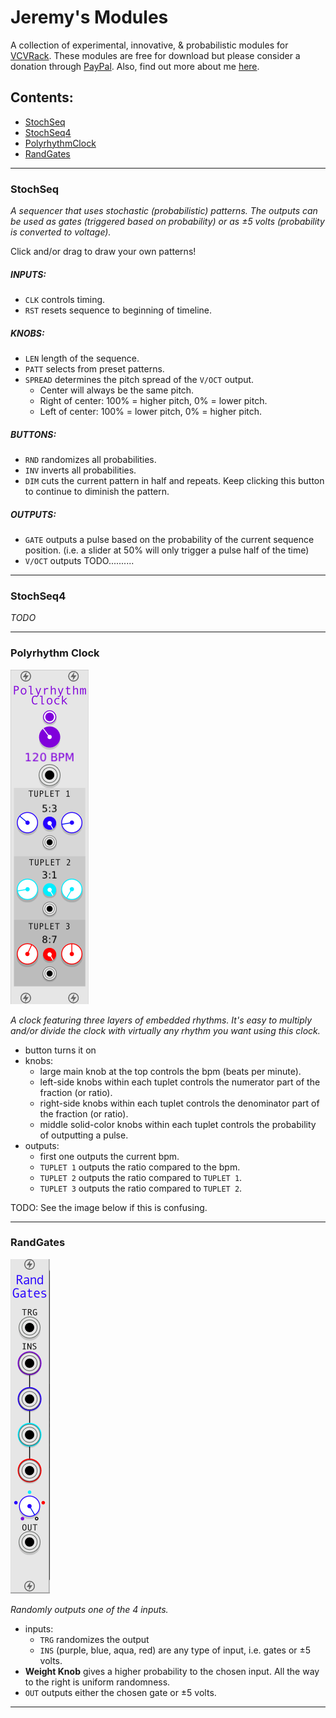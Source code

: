 # Jeremy's Modules

A collection of experimental, innovative, & probabilistic modules for [VCVRack](https://vcvrack.com/). These modules are free for download but please consider a donation through [PayPal](https://www.paypal.com/paypalme/jeremysmuller). Also, find out more about me [here](http://jeremymuller.com/).

## Contents:

* [StochSeq](#stochseq)
* [StochSeq4](#stochseq4)
* [PolyrhythmClock](#polyrhythm-clock)
* [RandGates](#randgates)

---

### StochSeq

*A sequencer that uses stochastic (probabilistic) patterns. The outputs can be used as gates (triggered based on probability) or as ±5 volts (probability is converted to voltage).*

Click and/or drag to draw your own patterns!

##### INPUTS:
- `CLK` controls timing.
- `RST` resets sequence to beginning of timeline.
##### KNOBS:
- `LEN` length of the sequence.
- `PATT` selects from preset patterns.
- `SPREAD` determines the pitch spread of the `V/OCT` output. 
  - Center will always be the same pitch. 
  - Right of center: 100% = higher pitch, 0% = lower pitch. 
  - Left of center: 100% = lower pitch, 0% = higher pitch.
##### BUTTONS:
- `RND` randomizes all probabilities.
- `INV` inverts all probabilities.
- `DIM` cuts the current pattern in half and repeats. Keep clicking this button to continue to diminish the pattern.
##### OUTPUTS:
- `GATE` outputs a pulse based on the probability of the current sequence position. (i.e. a slider at 50% will only trigger a pulse half of the time)
- `V/OCT` outputs TODO..........

---

### StochSeq4

*TODO*

---

### Polyrhythm Clock

![PolyrhythmClock](/docs/PolyrhythmClock.png)

*A clock featuring three layers of embedded rhythms. It's easy to multiply and/or divide the clock with virtually any rhythm you want using this clock.*

- button turns it on
- knobs:
  - large main knob at the top controls the bpm (beats per minute).
  - left-side knobs within each tuplet controls the numerator part of the fraction (or ratio).
  - right-side knobs within each tuplet controls the denominator part of the fraction (or ratio).
  - middle solid-color knobs within each tuplet controls the probability of outputting a pulse.
- outputs:
  - first one outputs the current bpm.
  - `TUPLET 1` outputs the ratio compared to the bpm.
  - `TUPLET 2` outputs the ratio compared to `TUPLET 1`.
  - `TUPLET 3` outputs the ratio compared to `TUPLET 2`.
  
TODO: See the image below if this is confusing.

---
### RandGates

![RandGates](/docs/RandGates.png)

*Randomly outputs one of the 4 inputs.*

- inputs:
  - `TRG` randomizes the output
  - `INS` (purple, blue, aqua, red) are any type of input, i.e. gates or ±5 volts.
- **Weight Knob** gives a higher probability to the chosen input. All the way to the right is uniform randomness.
- `OUT` outputs either the chosen gate or ±5 volts.

---
